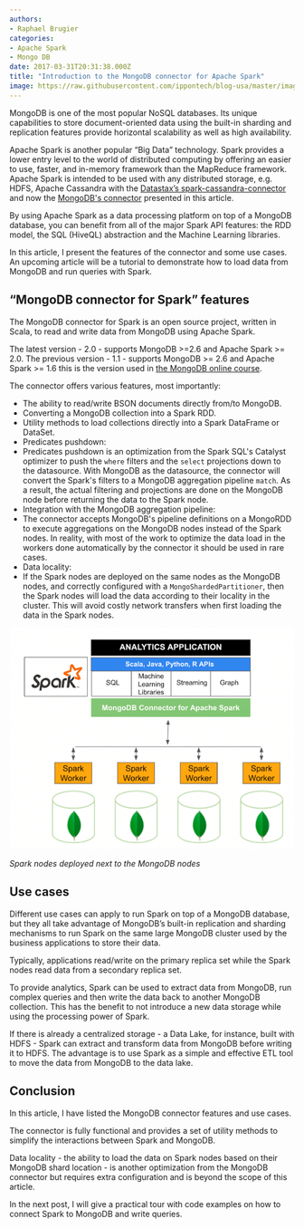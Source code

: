 ```yaml
---
authors:
- Raphael Brugier
categories:
- Apache Spark
- Mongo DB
date: 2017-03-31T20:31:38.000Z
title: "Introduction to the MongoDB connector for Apache Spark"
image: https://raw.githubusercontent.com/ippontech/blog-usa/master/images/2017/04/MongoDB-and-Apache-Spark-Blog--2-.png
---
```


MongoDB is one of the most popular NoSQL databases. Its unique capabilities to store document-oriented data using the built-in sharding and replication features provide horizontal scalability as well as high availability.

Apache Spark is another popular “Big Data” technology. Spark provides a lower entry level to the world of distributed computing by offering an easier to use, faster, and in-memory framework than the MapReduce framework. Apache Spark is intended to be used with any distributed storage, e.g. HDFS, Apache Cassandra with the [Datastax’s spark-cassandra-connector](https://github.com/datastax/spark-cassandra-connector) and now the [MongoDB's connector](https://docs.mongodb.com/spark-connector/v2.0/) presented in this article.

By using Apache Spark as a data processing platform on top of a MongoDB database, you can benefit from all of the major Spark API features: the RDD model, the SQL (HiveQL) abstraction and the Machine Learning libraries.

In this article, I present the features of the connector and some use cases. An upcoming article will be a tutorial to demonstrate how to load data from MongoDB and run queries with Spark.

## “MongoDB connector for Spark” features
The MongoDB connector for Spark is an open source project, written in Scala, to read and write data from MongoDB using Apache Spark.

The latest version - 2.0 - supports MongoDB >=2.6 and Apache Spark >= 2.0. The previous version - 1.1 - supports MongoDB >= 2.6 and Apache Spark >= 1.6 this is the version used in [the MongoDB online course](https://university.mongodb.com/courses/M233/about).

The connector offers various features, most importantly:

- The ability to read/write BSON documents directly from/to MongoDB.
- Converting a MongoDB collection into a Spark RDD.
- Utility methods to load collections directly into a Spark DataFrame or DataSet.
- Predicates pushdown:
 - Predicates pushdown is an optimization from the Spark SQL's Catalyst optimizer to push the `where` filters and the `select` projections down to the datasource.
With MongoDB as the datasource, the connector will convert the Spark's filters to a MongoDB aggregation pipeline `match`.
As a result, the actual filtering and projections are done on the MongoDB node before returning the data to the Spark node.
- Integration with the MongoDB aggregation pipeline:
 - The connector accepts MongoDB's pipeline definitions on a MongoRDD to execute aggregations on the MongoDB nodes instead of the Spark nodes.
In reality, with most of the work to optimize the data load in the workers done automatically by the connector it should be used in rare cases.
- Data locality:
 - If the Spark nodes are deployed on the same nodes as the MongoDB nodes, and correctly configured with a `MongoShardedPartitioner`, then the Spark nodes will load the data according to their locality in the cluster. This will avoid costly network transfers when first loading the data in the Spark nodes.

![](https://raw.githubusercontent.com/ippontech/blog-usa/master/images/2017/03/mongodbsparkconnector.png)

*Spark nodes deployed next to the MongoDB nodes*

## Use cases
Different use cases can apply to run Spark on top of a MongoDB database, but they all take advantage of MongoDB’s built-in replication and sharding mechanisms to run Spark on the same large MongoDB cluster used by the business applications to store their data.

Typically, applications read/write on the primary replica set while the Spark nodes read data from a secondary replica set.

To provide analytics, Spark can be used to extract data from MongoDB, run complex queries and then write the data back to another MongoDB collection. This has the benefit to not introduce a new data storage while using the processing power of Spark.

If there is already a centralized storage - a Data Lake, for instance, built with HDFS - Spark can extract and transform data from MongoDB before writing it to HDFS. The advantage is to use Spark as a simple and effective ETL tool to move the data from MongoDB to the data lake.

## Conclusion
In this article, I have listed the MongoDB connector features and use cases.

The connector is fully functional and provides a set of utility methods to simplify the interactions between Spark and MongoDB.

Data locality - the ability to load the data on Spark nodes based on their MongoDB shard location - is another optimization from the MongoDB connector but requires extra configuration and is beyond the scope of this article.

In the next post, I will give a practical tour with code examples on how to connect Spark to MongoDB and write queries.
